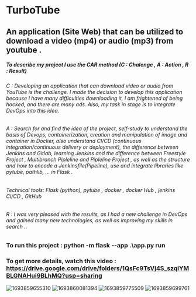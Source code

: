 #  TurboTube 
## An application (Site Web) that can be utilized to download a video (mp4) or audio (mp3) from youtube .
##### To describe my project I use the CAR method (C : Chalenge , A : Action , R : Result)
###### C : Developing an application that can download video or audio from YouTube is the challenge. I made the decision to develop this application because I have many difficulties downloading it, I am frightened of being hacked, and there are many ads. Also, my task in stage is to integrate DevOps into this idea.
###### A : Search for and find the idea of the project, self-study to understand the basis of Devops, containerization, creation and manipulation of image and container in Docker, also understand CI/CD (continuous integration/continuous delivery or deployment), the difference between Jenkins and Gitlab, learning Jenkins and the difference between Freestyle Project , Multibranch Pipleline and Pipleline Project , as well as the structure and how to encode a Jenkinsfile(Pipeline), use and integrate libraries like pytube, pathlib, ... in Flask . 
###### Technical tools: Flask (python), pytube , docker , docker Hub , jenkins CI/CD , GitHub
###### R : I was very pleased with the results, as I had a new challenge in DevOps and gained many new technologies, as well as improving my skills in search ..  

### To run this project : python -m flask --app .\app.py run 
### To get more details, watch this video : https://drive.google.com/drive/folders/1QsFc9TsVj4S_szqiYMBLGNAHui9BLhMQ?usp=sharing

![1693859655310](https://github.com/marwenerzig1/TurboTUBE/assets/86536189/fec94b0c-deb2-48a7-92b1-c51cc5b5067f)
![1693860081394](https://github.com/marwenerzig1/TurboTUBE/assets/86536189/3453ad8b-ff83-4271-9bf1-cef34b6a6c3c)
![1693859775509](https://github.com/marwenerzig1/TurboTUBE/assets/86536189/a04d294e-136d-4b60-86aa-9cedae728584)
![1693859699761](https://github.com/marwenerzig1/TurboTUBE/assets/86536189/259db332-e220-4493-8cfe-748d236adccb)
